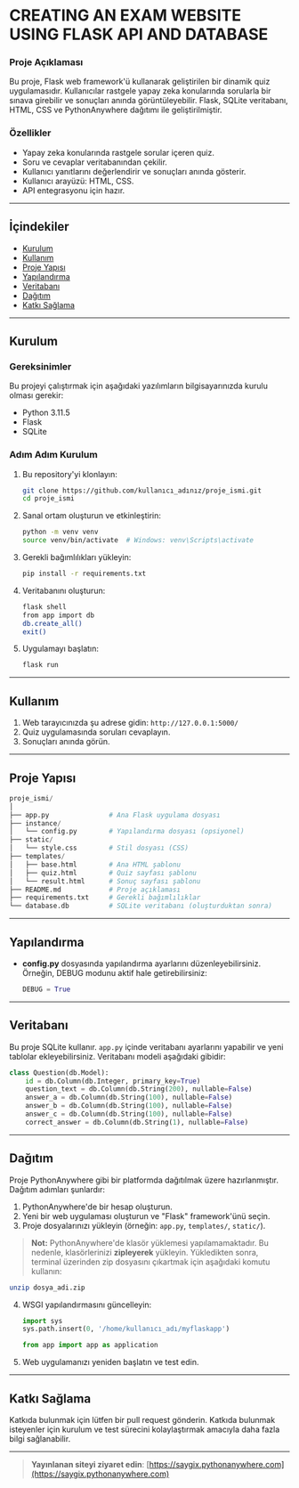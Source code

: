 # **CREATING AN EXAM WEBSITE USING FLASK API AND DATABASE** 

### **Proje Açıklaması**
Bu proje, Flask web framework'ü kullanarak geliştirilen bir dinamik quiz uygulamasıdır. Kullanıcılar rastgele yapay zeka konularında sorularla bir sınava girebilir ve sonuçları anında görüntüleyebilir. Flask, SQLite veritabanı, HTML, CSS ve PythonAnywhere dağıtımı ile geliştirilmiştir.

### **Özellikler**
- Yapay zeka konularında rastgele sorular içeren quiz.
- Soru ve cevaplar veritabanından çekilir.
- Kullanıcı yanıtlarını değerlendirir ve sonuçları anında gösterir.
- Kullanıcı arayüzü: HTML, CSS.
- API entegrasyonu için hazır.

---

## **İçindekiler**
- [Kurulum](#kurulum)
- [Kullanım](#kullanım)
- [Proje Yapısı](#proje-yapısı)
- [Yapılandırma](#yapılandırma)
- [Veritabanı](#veritabanı)
- [Dağıtım](#dağıtım)
- [Katkı Sağlama](#katkı-sağlama)

---

## **Kurulum**

### **Gereksinimler**
Bu projeyi çalıştırmak için aşağıdaki yazılımların bilgisayarınızda kurulu olması gerekir:
- Python 3.11.5
- Flask
- SQLite

### **Adım Adım Kurulum**
1. Bu repository'yi klonlayın:
    ```bash
    git clone https://github.com/kullanıcı_adınız/proje_ismi.git
    cd proje_ismi
    ```

2. Sanal ortam oluşturun ve etkinleştirin:
    ```bash
    python -m venv venv
    source venv/bin/activate  # Windows: venv\Scripts\activate
    ```

3. Gerekli bağımlılıkları yükleyin:
    ```bash
    pip install -r requirements.txt
    ```

4. Veritabanını oluşturun:
    ```bash
    flask shell
    from app import db
    db.create_all()
    exit()
    ```

5. Uygulamayı başlatın:
    ```bash
    flask run
    ```

---

## **Kullanım**

1. Web tarayıcınızda şu adrese gidin: `http://127.0.0.1:5000/`
2. Quiz uygulamasında soruları cevaplayın.
3. Sonuçları anında görün.

---

## **Proje Yapısı**
```python
proje_ismi/
│
├── app.py               # Ana Flask uygulama dosyası
├── instance/
│   └── config.py        # Yapılandırma dosyası (opsiyonel)
├── static/
│   └── style.css        # Stil dosyası (CSS)
├── templates/
│   ├── base.html        # Ana HTML şablonu
│   ├── quiz.html        # Quiz sayfası şablonu
│   └── result.html      # Sonuç sayfası şablonu
├── README.md            # Proje açıklaması
├── requirements.txt     # Gerekli bağımlılıklar
└── database.db          # SQLite veritabanı (oluşturduktan sonra)
```
---

## **Yapılandırma**

- **config.py** dosyasında yapılandırma ayarlarını düzenleyebilirsiniz. Örneğin, DEBUG modunu aktif hale getirebilirsiniz:
    ```python
    DEBUG = True
    ```

---

## **Veritabanı**
Bu proje SQLite kullanır. `app.py` içinde veritabanı ayarlarını yapabilir ve yeni tablolar ekleyebilirsiniz. Veritabanı modeli aşağıdaki gibidir:

```python
class Question(db.Model):
    id = db.Column(db.Integer, primary_key=True)
    question_text = db.Column(db.String(200), nullable=False)
    answer_a = db.Column(db.String(100), nullable=False)
    answer_b = db.Column(db.String(100), nullable=False)
    answer_c = db.Column(db.String(100), nullable=False)
    correct_answer = db.Column(db.String(1), nullable=False)
 ```
---

## Dağıtım

Proje PythonAnywhere gibi bir platformda dağıtılmak üzere hazırlanmıştır. Dağıtım adımları şunlardır:

1. PythonAnywhere'de bir hesap oluşturun.
2. Yeni bir web uygulaması oluşturun ve "Flask" framework'ünü seçin.
3. Proje dosyalarınızı yükleyin (örneğin: `app.py`, `templates/`, `static/`).
> **Not:** PythonAnywhere'de klasör yüklemesi yapılamamaktadır. Bu nedenle, klasörlerinizi **zipleyerek** yükleyin. Yükledikten sonra, terminal üzerinden zip dosyasını çıkartmak için aşağıdaki komutu kullanın:
```bash
unzip dosya_adi.zip
``` 
4. WSGI yapılandırmasını güncelleyin:

    ```python
    import sys
    sys.path.insert(0, '/home/kullanıcı_adı/myflaskapp')

    from app import app as application
    ```

5. Web uygulamanızı yeniden başlatın ve test edin.

---

## Katkı Sağlama

Katkıda bulunmak için lütfen bir pull request gönderin. Katkıda bulunmak isteyenler için kurulum ve test sürecini kolaylaştırmak amacıyla daha fazla bilgi sağlanabilir.

---
> **Yayınlanan siteyi ziyaret edin**: [https://saygix.pythonanywhere.com](https://saygix.pythonanywhere.com) 
